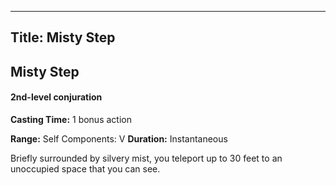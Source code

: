 -------------------------
Title: Misty Step
-------------------------

## Misty Step

#### 2nd-level conjuration


**Casting Time:** 1 bonus action

**Range:** Self Components: V
**Duration:** Instantaneous

Briefly surrounded by silvery mist, you teleport up to 30 feet to an
unoccupied space that you can see.


